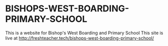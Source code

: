 # BISHOPS-WEST-BOARDING-PRIMARY-SCHOOL
This is a website for Bishop's West Boarding and Primary School
This site is live at http://freshteacher.tech/bishops-west-boarding-primary-school/

